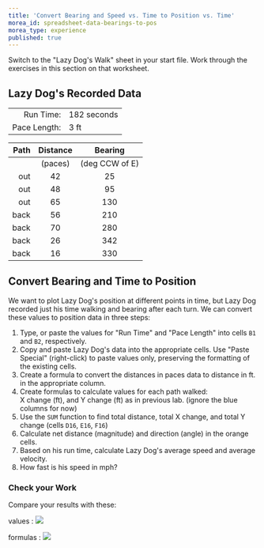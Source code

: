 ```yaml
---
title: 'Convert Bearing and Speed vs. Time to Position vs. Time'
morea_id: spreadsheet-data-bearings-to-pos
morea_type: experience
published: true
---
```

Switch to the "Lazy Dog's Walk" sheet in your start file. Work through
the exercises in this section on that worksheet.

## Lazy Dog's Recorded Data

|              |             |
| ------:      | ----------- |
| Run Time:    | 182 seconds |
| Pace Length: | 3 ft        |


| Path | Distance | Bearing        |
| --:  | :-:      | :-:            |
|      | (paces)  | (deg CCW of E) |
| out  | 42       | 25             |
| out  | 48       | 95             |
| out  | 65       | 130            |
| back | 56       | 210            |
| back | 70       | 280            |
| back | 26       | 342            |
| back | 16       | 330            |


## Convert Bearing and Time to Position

We want to plot Lazy Dog's position at different points in time, but
Lazy Dog recorded just his time walking and bearing after each
turn. We can convert these values to position data in three steps:

1.  Type, or paste the values for "Run Time" and "Pace Length" into
    cells `B1` and `B2`, respectively.
1.  Copy and paste Lazy Dog's data into the appropriate cells. Use
    "Paste Special" (right-click) to paste values only, preserving the
    formatting of the existing cells.
2.  Create a formula to convert the distances in paces data to
    distance in ft. in the appropriate column.
3.  Create formulas to calculate values for each path walked:\
    X change (ft), and Y change (ft) as in previous lab.
    (ignore the blue columns for now)
5.  Use the `SUM` function to find total distance, total X change, and total Y change
    (cells `D16`, `E16`, `F16`)
6.  Calculate net distance (magnitude) and direction (angle) in the
    orange cells.
7.  Based on his run time, calculate Lazy Dog's average speed and
    average velocity.
8.  How fast is his speed in mph?

### Check your Work

Compare your results with these:

values
:  ![](pix/lazydog_walk-values.png) <!-- {.screencap} -->

formulas
:  ![](pix/lazydog_walk-formulas.png) <!-- {.screencap} -->
